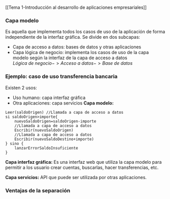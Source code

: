 [[Tema 1-Introducción al desarrollo de aplicaciones empresariales]]

### Capa modelo
Es aquella que implementa todos los casos de uso de la aplicación de forma independiente de la interfaz gráfica. Se divide en dos subcapas:
+ Capa de acceso a datos: bases de datos y otras aplicaciones
+ Capa lógica de negocio: implementa los casos de uso de la capa modelo según la interfaz de la capa de acceso a datos
$Lógica\ de\ negocio->Acceso\ a\ datos->Base\ de\ datos$

### Ejemplo: caso de uso transferencia bancaria

Existen 2 usos:
+ Uso humano: capa interfaz gráfica
+ Otra aplicaciones: capa servicios
**Capa modelo:**
```
Leer(saldoOrigen) //Llamada a capa de acceso a datos
si saldoOrigen>importe{
	nuevoSaldoOrigen=saldoOrigen-importe
	//Llamada a capa de acceso a datos
	Escribir(nuevoSaldoOrigen)
	//Llamada a capa de acceso a datos
	Escribir(nuevoSaldoDestino+importe)
} sino {
	lanzarErrorSaldoInsuficiente
}
```

**Capa interfaz gráfica:**
Es una interfaz web que utiliza la capa modelo para permitir a los usuario crear cuentas, buscarlas, hacer transferencias, etc.

**Capa servicios:**
API que puede ser utilizada por otras aplicaciones.

### Ventajas de la separación

